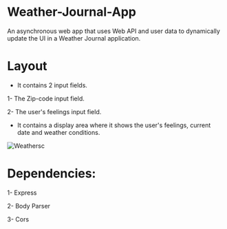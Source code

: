 # Weather-Journal-App
 An asynchronous web app that uses Web API and user data to dynamically update the UI in a Weather Journal application.
 
# Layout

* It contains 2 input fields.

1- The Zip-code input field.

2- The user's feelings input field.

* It contains a display area where it shows the user's feelings, current date and weather conditions.


![Weathersc](https://user-images.githubusercontent.com/105018459/185470062-631d4cca-af0b-40e5-a59d-04285e129fe6.PNG)



# Dependencies:

1- Express

2- Body Parser

3- Cors
